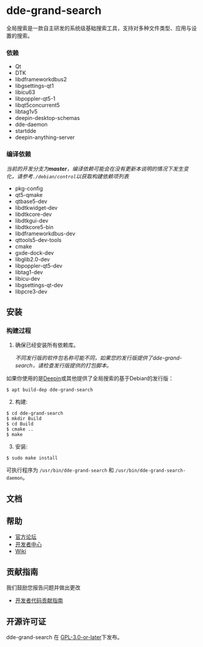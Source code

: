 # dde-grand-search

全局搜索是一款自主研发的系统级基础搜索工具，支持对多种文件类型、应用与设置的搜索。

### 依赖

  * Qt
  * DTK
  * libdframeworkdbus2
  * libgsettings-qt1
  * libicu63
  * libpoppler-qt5-1 
  * libqt5concurrent5 
  * libtag1v5
  * deepin-desktop-schemas
  * dde-daemon
  * startdde
  * deepin-anything-server

### 编译依赖

_当前的开发分支为**master**，编译依赖可能会在没有更新本说明的情况下发生变化，请参考`./debian/control`以获取构建依赖项列表_

 * pkg-config
 * qt5-qmake
 * qtbase5-dev
 * libdtkwidget-dev
 * libdtkcore-dev
 * libdtkgui-dev
 * libdtkcore5-bin
 * libdframeworkdbus-dev
 * qttools5-dev-tools
 * cmake
 * gxde-dock-dev
 * libglib2.0-dev
 * libpoppler-qt5-dev
 * libtag1-dev
 * libicu-dev
 * libgsettings-qt-dev
 * libpcre3-dev

## 安装

### 构建过程

1. 确保已经安装所有依赖库。

   _不同发行版的软件包名称可能不同，如果您的发行版提供了dde-grand-search，请检查发行版提供的打包脚本。_

如果你使用的是[Deepin](https://distrowatch.com/table.php?distribution=deepin)或其他提供了全局搜索的基于Debian的发行版：

``` shell
$ apt build-dep dde-grand-search
```

2. 构建:
```
$ cd dde-grand-search
$ mkdir Build
$ cd Build
$ cmake ..
$ make   
```

3. 安装:
```
$ sudo make install
```

可执行程序为 `/usr/bin/dde-grand-search` 和 `/usr/bin/dde-grand-search-daemon`。

## 文档

## 帮助

- [官方论坛](https://bbs.deepin.org/) 
- [开发者中心](https://github.com/linuxdeepin/developer-center) 
- [Wiki](https://wiki.deepin.org/)

## 贡献指南

我们鼓励您报告问题并做出更改

- [开发者代码贡献指南](https://github.com/linuxdeepin/developer-center/wiki/Contribution-Guidelines-for-Developers) 

## 开源许可证

dde-grand-search 在 [GPL-3.0-or-later](LICENSE.txt)下发布。
